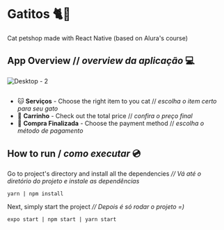 # Gatitos 🐈📱
Cat petshop made with React Native (based on Alura's course)

## App Overview // *overview da aplicação* 💻
![Desktop - 2](https://user-images.githubusercontent.com/53411709/132134322-14075bb0-9545-4a52-9d11-00e676980aed.png)
##
- 🐱 **Serviços** - Choose the right item to you cat // *escolha o item certo para seu gato*
- 🛒 **Carrinho** - Check out the total price // *confira o preço final*
- 💸 **Compra Finalizada** - Choose the payment method // *escolha o método de pagamento*

## How to run / *como executar* 💿

Go to project's directory and install all the dependencies
*//  Vá até o diretório do projeto e instale as dependências*
```
yarn | npm install
```

Next, simply start the project
*// Depois é só rodar o projeto =)*
```
expo start | npm start | yarn start
```



